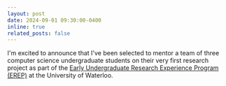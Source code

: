 ```yaml
---
layout: post
date: 2024-09-01 09:30:00-0400
inline: true
related_posts: false
---
```

I'm excited to announce that I've been selected to mentor a team of three computer science undergraduate students on their very first research project as part of the [Early Undergraduate Research Experience Program (EREP)](https://uwaterloo.ca/women-in-computer-science/programs-events/early-undergraduate-research-experience-program-erepur2phd/call-undergraduate-students) at the University of Waterloo. 
